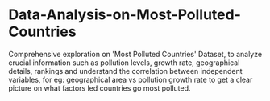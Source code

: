 # Data-Analysis-on-Most-Polluted-Countries
Comprehensive exploration on 'Most Polluted Countries' Dataset, to analyze crucial information such as pollution levels, growth rate, geographical details, rankings and understand the correlation between independent variables, for eg: geographical area vs pollution growth rate to get a clear picture on what factors led countries go most polluted. 
